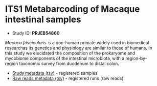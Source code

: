 # ITS1 Metabarcoding of Macaque intestinal samples

* Study ID: **PRJEB54860**

_Macaca fascicularis_ is a non-human primate widely used in biomedical researchas its genetics and physiology are similar to those of humans. In this study we elucidated the composition of the prokaryome and mycobiome components of the intestinal microbiota, with a region-by-region taxonomic survey from duodenum to distal colon.

* [Study metadata (tsv)](metadata.tsv) - registered samples
* [Raw reads metadata (tsv)](reads-metadata.tsv) - registered runs (raw reads)
<!-- 
* [Control samples (FASTQ)](https://zenodo.org/record/6881353) - Zenodo record with all the run controls
-->

